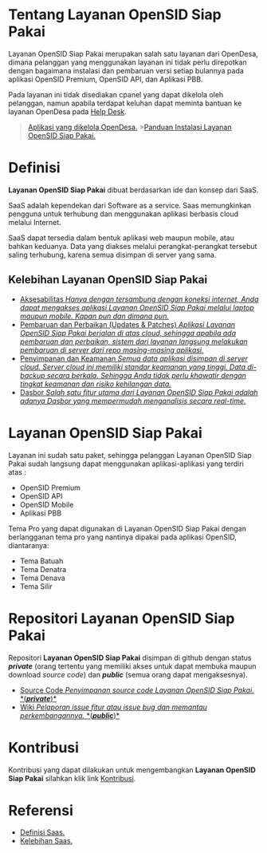# Tentang Layanan OpenSID Siap Pakai

Layanan OpenSID Siap Pakai merupakan salah satu layanan dari OpenDesa, dimana pelanggan yang menggunakan layanan ini tidak perlu direpotkan dengan bagaimana instalasi dan pembaruan versi setiap bulannya pada aplikasi OpenSID Premium, OpenSID API, dan Aplikasi PBB.

Pada layanan ini tidak disediakan cpanel yang dapat dikelola oleh pelanggan, namun apabila terdapat keluhan dapat meminta bantuan ke layanan OpenDesa pada [Help Desk](https://helpdesk.opendesa.id).

> [Aplikasi yang dikelola OpenDesa.](https://panduan.opendesa.id/id/home#aplikasi-yang-dikelola-opendesa) >[Panduan Instalasi Layanan OpenSID Siap Pakai.](https://panduan.opendesa.id/id/layanan-opensid-siap-pakai/instalasi)

# Definisi

**Layanan OpenSID Siap Pakai** dibuat berdasarkan ide dan konsep dari SaaS.

SaaS adalah kependekan dari Software as a service. Saas memungkinkan pengguna untuk terhubung dan menggunakan aplikasi berbasis cloud melalui Internet.

SaaS dapat tersedia dalam bentuk aplikasi web maupun mobile, atau bahkan keduanya. Data yang diakses melalui perangkat-perangkat tersebut saling terhubung, karena semua disimpan di server yang sama.

## Kelebihan Layanan OpenSID Siap Pakai

-   [Aksesabilitas _Hanya dengan tersambung dengan koneksi internet, Anda dapat mengakses aplikasi Layanan OpenSID Siap Pakai melalui laptop maupun mobile. Kapan pun dan dimana pun._](#)
-   [Pembaruan dan Perbaikan (Updates & Patches) _Aplikasi Layanan OpenSID Siap Pakai berjalan di atas cloud, sehingga apabila ada pembaruan dan perbaikan, sistem dari layanan langsung melakukan pembaruan di server dari repo masing-masing aplikasi._](#)
-   [Penyimpanan dan Keamanan _Semua data aplikasi disimpan di server cloud. Server cloud ini memiliki standar keamanan yang tinggi. Data di-backup secara berkala. Sehingga Anda tidak perlu khawatir dengan tingkat keamanan dan risiko kehilangan data._](#)
-   [Dasbor *Salah satu fitur utama dari Layanan OpenSID Siap Pakai adalah adanya Dasbor yang mempermudah menganalisis secara *real-time*.*](#)

# Layanan OpenSID Siap Pakai

Layanan ini sudah satu paket, sehingga pelanggan Layanan OpenSID Siap Pakai sudah langsung dapat menggunakan aplikasi-aplikasi yang terdiri atas :

-   OpenSID Premium
-   OpenSID API
-   OpenSID Mobile
-   Aplikasi PBB

Tema Pro yang dapat digunakan di Layanan OpenSID Siap Pakai dengan berlangganan tema pro yang nantinya dipakai pada aplikasi OpenSID, diantaranya:

-   Tema Batuah
-   Tema Denatra
-   Tema Denava
-   Tema Silir

# Repositori Layanan OpenSID Siap Pakai

Repositori **Layanan OpenSID Siap Pakai** disimpan di github dengan status **_private_** (orang tertentu yang memiliki akses untuk dapat membuka maupun download _source code_) dan **_public_** (semua orang dapat mengaksesnya).

-   [ Source Code *Penyimpanan *source code* Layanan OpenSID Siap Pakai*. \*(**_private_**)\*](https://github.com/OpenSID/dashboard-saas)
-   [ Wiki *Pelaporan *issue fitur* atau *issue bug* dan memantau perkembangannya.* \*(**_public_**)\*](https://github.com/OpenSID/wiki-saas/issues)

# Kontribusi

Kontribusi yang dapat dilakukan untuk mengembangkan **Layanan OpenSID Siap Pakai** silahkan klik link [Kontribusi](/home#kontribusi).

# Referensi

-   [Definisi Saas.](https://azure.microsoft.com/en-us/overview/what-is-saas/)
-   [Kelebihan Saas.](https://www.teknovidia.com/saas-software-as-a-service/)
